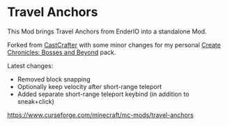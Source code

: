 # Travel Anchors

This Mod brings Travel Anchors from EnderIO into a standalone Mod.

Forked from [CastCrafter](https://github.com/castcrafter/travel_anchors) with some minor changes for my personal [Create Chronicles: Bosses and Beyond](https://www.curseforge.com/minecraft/modpacks/create-chronicles-bosses-and-beyond) pack.

Latest changes:
- Removed block snapping
- Optionally keep velocity after short-range teleport
- Added separate short-range teleport keybind (in addition to sneak+click)

<!-- [![CurseForge](http://cf.way2muchnoise.eu/full_413234_downloads.svg)](https://www.curseforge.com/minecraft/mc-mods/travel-anchors)
[![Issues](https://img.shields.io/github/issues/castcrafter/travel_anchors)](https://github.com/castcrafter/travel_anchors/issues) -->

https://www.curseforge.com/minecraft/mc-mods/travel-anchors